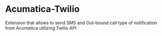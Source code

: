 # Acumatica-Twilio
Extension that allows to send SMS and Out-bound call type of notification from Acumatica utilizing Twilio API
